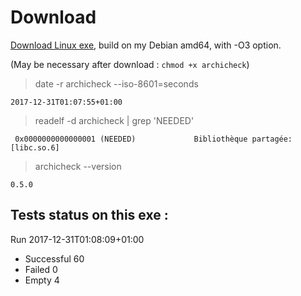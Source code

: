 Download
========

[Download Linux exe](http://lionel.draghi.free.fr/Archicheck/archicheck), build on my Debian amd64,
with -O3 option.

(May be necessary after download : `chmod +x archicheck`)

> date -r archicheck --iso-8601=seconds

```
2017-12-31T01:07:55+01:00
```

> readelf -d archicheck | grep 'NEEDED'

```
 0x0000000000000001 (NEEDED)             Bibliothèque partagée: [libc.so.6]
```

> archicheck --version

```
0.5.0

```

Tests status on this exe :
--------------------------

Run 2017-12-31T01:08:09+01:00

- Successful  60
- Failed      0
- Empty       4
